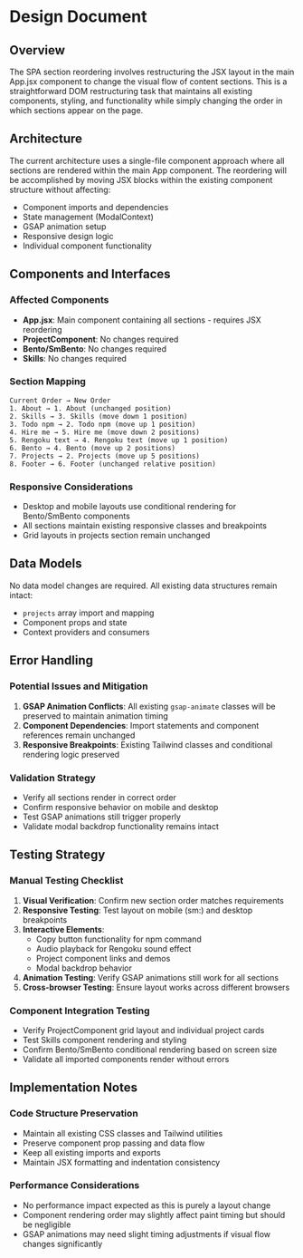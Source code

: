 # Design Document

## Overview

The SPA section reordering involves restructuring the JSX layout in the main App.jsx component to change the visual flow of content sections. This is a straightforward DOM restructuring task that maintains all existing components, styling, and functionality while simply changing the order in which sections appear on the page.

## Architecture

The current architecture uses a single-file component approach where all sections are rendered within the main App component. The reordering will be accomplished by moving JSX blocks within the existing component structure without affecting:

- Component imports and dependencies
- State management (ModalContext)
- GSAP animation setup
- Responsive design logic
- Individual component functionality

## Components and Interfaces

### Affected Components
- **App.jsx**: Main component containing all sections - requires JSX reordering
- **ProjectComponent**: No changes required
- **Bento/SmBento**: No changes required  
- **Skills**: No changes required

### Section Mapping
```
Current Order → New Order
1. About → 1. About (unchanged position)
2. Skills → 3. Skills (move down 1 position)
3. Todo npm → 2. Todo npm (move up 1 position) 
4. Hire me → 5. Hire me (move down 2 positions)
5. Rengoku text → 4. Rengoku text (move up 1 position)
6. Bento → 4. Bento (move up 2 positions)
7. Projects → 2. Projects (move up 5 positions)
8. Footer → 6. Footer (unchanged relative position)
```

### Responsive Considerations
- Desktop and mobile layouts use conditional rendering for Bento/SmBento components
- All sections maintain existing responsive classes and breakpoints
- Grid layouts in projects section remain unchanged

## Data Models

No data model changes are required. All existing data structures remain intact:
- `projects` array import and mapping
- Component props and state
- Context providers and consumers

## Error Handling

### Potential Issues and Mitigation
1. **GSAP Animation Conflicts**: All existing `gsap-animate` classes will be preserved to maintain animation timing
2. **Component Dependencies**: Import statements and component references remain unchanged
3. **Responsive Breakpoints**: Existing Tailwind classes and conditional rendering logic preserved

### Validation Strategy
- Verify all sections render in correct order
- Confirm responsive behavior on mobile and desktop
- Test GSAP animations still trigger properly
- Validate modal backdrop functionality remains intact

## Testing Strategy

### Manual Testing Checklist
1. **Visual Verification**: Confirm new section order matches requirements
2. **Responsive Testing**: Test layout on mobile (sm:) and desktop breakpoints
3. **Interactive Elements**: 
   - Copy button functionality for npm command
   - Audio playback for Rengoku sound effect
   - Project component links and demos
   - Modal backdrop behavior
4. **Animation Testing**: Verify GSAP animations still work for all sections
5. **Cross-browser Testing**: Ensure layout works across different browsers

### Component Integration Testing
- Verify ProjectComponent grid layout and individual project cards
- Test Skills component rendering and styling
- Confirm Bento/SmBento conditional rendering based on screen size
- Validate all imported components render without errors

## Implementation Notes

### Code Structure Preservation
- Maintain all existing CSS classes and Tailwind utilities
- Preserve component prop passing and data flow
- Keep all existing imports and exports
- Maintain JSX formatting and indentation consistency

### Performance Considerations
- No performance impact expected as this is purely a layout change
- Component rendering order may slightly affect paint timing but should be negligible
- GSAP animations may need slight timing adjustments if visual flow changes significantly